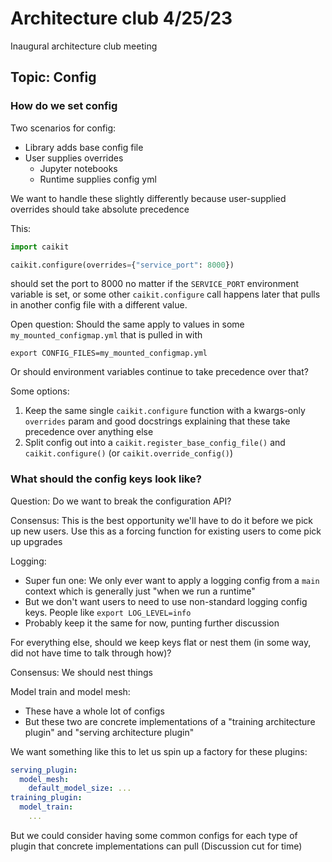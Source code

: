 # Architecture club 4/25/23

Inaugural architecture club meeting

## Topic: Config

### How do we set config

Two scenarios for config:
- Library adds base config file
- User supplies overrides
  - Jupyter notebooks
  - Runtime supplies config yml

We want to handle these slightly differently because user-supplied overrides should take absolute precedence

This:
```python
import caikit

caikit.configure(overrides={"service_port": 8000})
```
should set the port to 8000 no matter if the `SERVICE_PORT` environment variable is set, or some other 
`caikit.configure` call happens later that pulls in another config file with a different value.

Open question: Should the same apply to values in some `my_mounted_configmap.yml` that is pulled in with
```shell
export CONFIG_FILES=my_mounted_configmap.yml
```
Or should environment variables continue to take precedence over that?

Some options:
1. Keep the same single `caikit.configure` function with a kwargs-only `overrides` param and good docstrings explaining that these take precedence over anything else
2. Split config out into a `caikit.register_base_config_file()` and `caikit.configure()` (or `caikit.override_config()`)

### What should the config keys look like?

Question: Do we want to break the configuration API?

Consensus: This is the best opportunity we'll have to do it before we pick up new users. Use this as a forcing function 
for existing users to come pick up upgrades

Logging:
- Super fun one: We only ever want to apply a logging config from a `main` context which is generally just "when we run a runtime"
- But we don't want users to need to use non-standard logging config keys. People like `export LOG_LEVEL=info`
- Probably keep it the same for now, punting further discussion

For everything else, should we keep keys flat or nest them (in some way, did not have time to talk through how)?

Consensus: We should nest things

Model train and model mesh:
- These have a whole lot of configs
- But these two are concrete implementations of a "training architecture plugin" and "serving architecture plugin"

We want something like this to let us spin up a factory for these plugins:
```yaml
serving_plugin:
  model_mesh:
    default_model_size: ...
training_plugin:
  model_train:
    ...
```
But we could consider having some common configs for each type of plugin that concrete implementations can pull
(Discussion cut for time)

